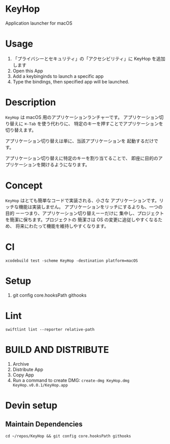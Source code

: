 # KeyHop

Application launcher for macOS

# Usage

1. 「プライバシーとセキュリティ」の「アクセシビリティ」に KeyHop を追加します
1. Open this App
1. Add a keybinginds to launch a specific app
1. Type the bindings, then specified app will be launched.

# Description

`KeyHop` は macOS 用のアプリケーションランチャーです。
アプリケーション切り替えに `⌘-Tab` を使う代わりに、
特定のキーを押すことでアプリケーションを切り替えます。

アプリケーション切り替えは単に、当該アプリケーションを
起動するだけです。

アプリケーション切り替えに特定のキーを割り当てることで、
即座に目的のアプリケーションを開けるようになります。

# Concept

`KeyHop` はとても簡単なコードで実装される、小さな
アプリケーションです。リッチな機能は実装しません。
アプリケーションをリッチにするよりも、一つの目的
ーーつまり、アプリケーション切り替えーーだけに
集中し、プロジェクトを簡潔に保ちます。プロジェクトの
簡潔さは OS の変更に追従しやすくなるため、
将来にわたって機能を維持しやすくなります。

# CI

```
xcodebuild test -scheme KeyHop -destination platform=macOS
```

# Setup

1. git config core.hooksPath githooks

# Lint

```
swiftlint lint --reporter relative-path
```

# BUILD AND DISTRIBUTE

1. Archive
1. Distribute App
1. Copy App
1. Run a command to create DMG: `create-dmg KeyHop.dmg KeyHop.v0.0.1/KeyHop.app`

# Devin setup

## Maintain Dependencies

`cd ~/repos/KeyHop && git config core.hooksPath githooks`

